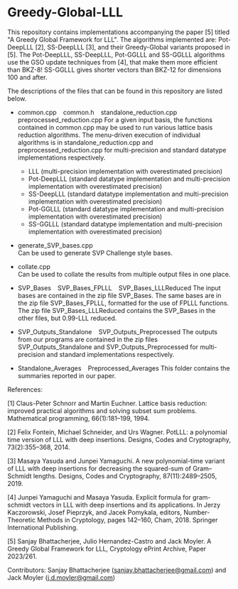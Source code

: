 # Greedy-Global-LLL

This repository contains implementations accompanying the paper [5] titled "A Greedy Global Framework for LLL".
 The algorithms implemented are: Pot-DeepLLL [2], SS-DeepLLL [3], and their Greedy-Global variants proposed in [5].
 The Pot-DeepLLL, SS-DeepLLL, Pot-GGLLL and SS-GGLLL algorithms use the GSO update techniques from [4], that make them more efficient than BKZ-8!
 SS-GGLLL gives shorter vectors than BKZ-12 for dimensions 100 and after.

The descriptions of the files that can be found in this repository are listed below.

- common.cpp &ensp; common.h &ensp; standalone_reduction.cpp &ensp; preprocessed_reduction.cpp
For a given input basis, the functions contained in common.cpp may be used to run various lattice basis reduction algorithms. The menu-driven execution of individual algorithms is in standalone_reduction.cpp and preprocessed_reduction.cpp for multi-precision and standard datatype implementations respectively.
  - LLL (multi-precision implementation with overestimated precision)
  - Pot-DeepLLL (standard datatype implementation and multi-precision implementation with overestimated precision)
  - SS-DeepLLL (standard datatype implementation and multi-precision implementation with overestimated precision)
  - Pot-GGLLL (standard datatype implementation and multi-precision implementation with overestimated precision)
  - SS-GGLLL (standard datatype implementation and multi-precision implementation with overestimated precision)

- generate_SVP_bases.cpp  
Can be used to generate SVP Challenge style bases. 

- collate.cpp  
Can be used to collate the results from multiple output files in one place.

- SVP_Bases &ensp; SVP_Bases_FPLLL &ensp; SVP_Bases_LLLReduced 
The input bases are contained in the zip file SVP_Bases. The same bases are in the zip file SVP_Bases_FPLLL, formatted for the use of FPLLL functions. The zip file SVP_Bases_LLLReduced contains the SVP_Bases in the other files, but 0.99-LLL reduced.

- SVP_Outputs_Standalone &ensp; SVP_Outputs_Preprocessed
The outputs from our programs are contained in the zip files SVP_Outputs_Standalone and SVP_Outputs_Preprocessed for multi-precision and standard implementations respectively.

- Standalone_Averages &ensp; Preprocessed_Averages 
This folder contains the summaries reported in our paper.

References:

 [1] Claus-Peter Schnorr and Martin Euchner. Lattice basis reduction: improved practical algorithms and solving subset sum problems. Mathematical programming, 66(1):181–199, 1994.
 
 [2] Felix Fontein, Michael Schneider, and Urs Wagner. PotLLL: a polynomial time version of LLL with deep insertions. Designs, Codes and Cryptography, 73(2):355–368, 2014.
 
 [3] Masaya Yasuda and Junpei Yamaguchi. A new polynomial-time variant of LLL with deep insertions for decreasing the squared-sum of Gram–Schmidt lengths. Designs, Codes and Cryptography, 87(11):2489–2505, 2019.
 
 [4] Junpei Yamaguchi and Masaya Yasuda. Explicit formula for gram-schmidt vectors in LLL with deep insertions and its applications. In Jerzy Kaczorowski, Josef Pieprzyk, and Jacek Pomykala, editors, Number-Theoretic Methods in Cryptology, pages 142–160, Cham, 2018. Springer International Publishing.
 
 [5] Sanjay Bhattacherjee, Julio Hernandez-Castro and Jack Moyler. A Greedy Global Framework for LLL, Cryptology ePrint Archive, Paper 2023/261.

Contributors:
 Sanjay Bhattacherjee (sanjay.bhattacherjee@gmail.com) and Jack Moyler (j.d.moyler@gmail.com)
